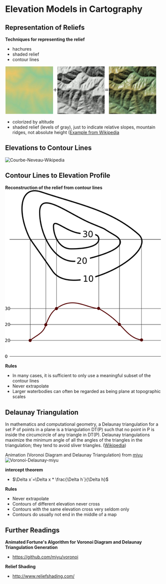 # Elevation Models in Cartography

## Representation of Reliefs

**Techniques for representing the relief**
- hachures
- shaded relief
- contour lines

![colour-coding-and-shading-wikipedia](kartographie/colour-coding-and-shading-wikipedia.png)

- colorized by altitude
- shaded relief (levels of gray), just to indicate relative slopes, mountain ridges, not absolute height ([Example from Wikipedia](https://wiki.openstreetmap.org/wiki/Relief_maps)


## Elevations to Contour Lines

![Courbe-Neveau-Wikipedia](https://upload.wikimedia.org/wikipedia/commons/d/d1/Courbe_niveau.svg)


## Contour Lines to Elevation Profile

**Reconstruction of the relief from contour lines**
![contour-lines-to-relief](kartographie/contour-lines-to-relief.png)

**Rules**
- In many cases, it is sufficient to only use a meaningful subset of the contour lines
- Never extrapolate
- Larger waterbodies can often be regarded as being plane at topographic scales


## Delaunay Triangulation

In mathematics and computational geometry, a Delaunay triangulation for a set P of points in a plane is a triangulation DT(P) such that no point in P is inside the circumcircle of any triangle in DT(P). Delaunay triangulations maximize the minimum angle of all the angles of the triangles in the triangulation; they tend to avoid sliver triangles. ([Wikipedia](https://en.wikipedia.org/wiki/Delaunay_triangulation))

Animation (Voronoi Diagram and Delaunay Triangulation) from [miyu](https://github.com/miyu/voronoi)
![Voronoi-Delaunay-miyu](https://github.com/miyu/voronoi/blob/master/images/result.gif?raw=true)

**intercept theorem**
- $\Delta x´=\Delta x * \frac{\Delta h´}{\Delta h}$

**Rules**
- Never extrapolate
- Contours of different elevation never cross
- Contours with the same elevation cross very seldom only
- Contours do usually not end in the middle of a map


## Further Readings

**Animated Fortune's Algorithm for Voronoi Diagram and Delaunay Triangulation Generation**
- https://github.com/miyu/voronoi

**Relief Shading**
- http://www.reliefshading.com/

